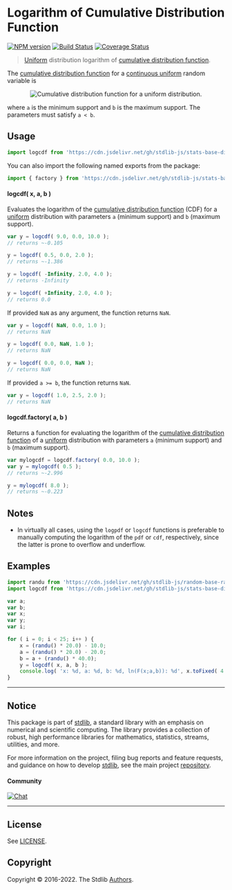 <!--

@license Apache-2.0

Copyright (c) 2018 The Stdlib Authors.

Licensed under the Apache License, Version 2.0 (the "License");
you may not use this file except in compliance with the License.
You may obtain a copy of the License at

   http://www.apache.org/licenses/LICENSE-2.0

Unless required by applicable law or agreed to in writing, software
distributed under the License is distributed on an "AS IS" BASIS,
WITHOUT WARRANTIES OR CONDITIONS OF ANY KIND, either express or implied.
See the License for the specific language governing permissions and
limitations under the License.

-->

# Logarithm of Cumulative Distribution Function

[![NPM version][npm-image]][npm-url] [![Build Status][test-image]][test-url] [![Coverage Status][coverage-image]][coverage-url] <!-- [![dependencies][dependencies-image]][dependencies-url] -->

> [Uniform][uniform-distribution] distribution logarithm of [cumulative distribution function][cdf].

<section class="intro">

The [cumulative distribution function][cdf] for a [continuous uniform][uniform-distribution] random variable is

<!-- <equation class="equation" label="eq:uniform_cdf" align="center" raw="F(x)= \begin{cases} 0 & \text{for }x < a \\ \frac{x-a}{b-a} & \text{for }a \le x < b \\ 1 & \text{for }x \ge b \end{cases}" alt="Cumulative distribution function for a uniform distribution."> -->

<div class="equation" align="center" data-raw-text="F(x)= \begin{cases} 0 &amp; \text{for }x &lt; a \\ \frac{x-a}{b-a} &amp; \text{for }a \le x &lt; b \\ 1 &amp; \text{for }x \ge b \end{cases}" data-equation="eq:uniform_cdf">
    <img src="https://cdn.jsdelivr.net/gh/stdlib-js/stdlib@51534079fef45e990850102147e8945fb023d1d0/lib/node_modules/@stdlib/stats/base/dists/uniform/logcdf/docs/img/equation_uniform_cdf.svg" alt="Cumulative distribution function for a uniform distribution.">
    <br>
</div>

<!-- </equation> -->

where `a` is the minimum support and `b` is the maximum support. The parameters must satisfy `a < b`.

</section>

<!-- /.intro -->



<section class="usage">

## Usage

```javascript
import logcdf from 'https://cdn.jsdelivr.net/gh/stdlib-js/stats-base-dists-uniform-logcdf@deno/mod.js';
```

You can also import the following named exports from the package:

```javascript
import { factory } from 'https://cdn.jsdelivr.net/gh/stdlib-js/stats-base-dists-uniform-logcdf@deno/mod.js';
```

#### logcdf( x, a, b )

Evaluates the logarithm of the [cumulative distribution function][cdf] (CDF) for a [uniform][uniform-distribution] distribution with parameters `a` (minimum support) and `b` (maximum support).

```javascript
var y = logcdf( 9.0, 0.0, 10.0 );
// returns ~-0.105

y = logcdf( 0.5, 0.0, 2.0 );
// returns ~-1.386

y = logcdf( -Infinity, 2.0, 4.0 );
// returns -Infinity

y = logcdf( +Infinity, 2.0, 4.0 );
// returns 0.0
```

If provided `NaN` as any argument, the function returns `NaN`.

```javascript
var y = logcdf( NaN, 0.0, 1.0 );
// returns NaN

y = logcdf( 0.0, NaN, 1.0 );
// returns NaN

y = logcdf( 0.0, 0.0, NaN );
// returns NaN
```

If provided `a >= b`, the function returns `NaN`.

```javascript
var y = logcdf( 1.0, 2.5, 2.0 );
// returns NaN
```

#### logcdf.factory( a, b )

Returns a function for evaluating the logarithm of the [cumulative distribution function][cdf] of a [uniform][uniform-distribution] distribution with parameters `a` (minimum support) and `b` (maximum support).

```javascript
var mylogcdf = logcdf.factory( 0.0, 10.0 );
var y = mylogcdf( 0.5 );
// returns ~-2.996

y = mylogcdf( 8.0 );
// returns ~-0.223
```

</section>

<!-- /.usage -->

<section class="notes">

## Notes

-   In virtually all cases, using the `logpdf` or `logcdf` functions is preferable to manually computing the logarithm of the `pdf` or `cdf`, respectively, since the latter is prone to overflow and underflow.

</section>

<!-- /.notes -->

<section class="examples">

## Examples

<!-- eslint no-undef: "error" -->

```javascript
import randu from 'https://cdn.jsdelivr.net/gh/stdlib-js/random-base-randu@deno/mod.js';
import logcdf from 'https://cdn.jsdelivr.net/gh/stdlib-js/stats-base-dists-uniform-logcdf@deno/mod.js';

var a;
var b;
var x;
var y;
var i;

for ( i = 0; i < 25; i++ ) {
    x = (randu() * 20.0) - 10.0;
    a = (randu() * 20.0) - 20.0;
    b = a + (randu() * 40.0);
    y = logcdf( x, a, b );
    console.log( 'x: %d, a: %d, b: %d, ln(F(x;a,b)): %d', x.toFixed( 4 ), a.toFixed( 4 ), b.toFixed( 4 ), y.toFixed( 4 ) );
}
```

</section>

<!-- /.examples -->

<!-- Section for related `stdlib` packages. Do not manually edit this section, as it is automatically populated. -->

<section class="related">

</section>

<!-- /.related -->

<!-- Section for all links. Make sure to keep an empty line after the `section` element and another before the `/section` close. -->


<section class="main-repo" >

* * *

## Notice

This package is part of [stdlib][stdlib], a standard library with an emphasis on numerical and scientific computing. The library provides a collection of robust, high performance libraries for mathematics, statistics, streams, utilities, and more.

For more information on the project, filing bug reports and feature requests, and guidance on how to develop [stdlib][stdlib], see the main project [repository][stdlib].

#### Community

[![Chat][chat-image]][chat-url]

---

## License

See [LICENSE][stdlib-license].


## Copyright

Copyright &copy; 2016-2022. The Stdlib [Authors][stdlib-authors].

</section>

<!-- /.stdlib -->

<!-- Section for all links. Make sure to keep an empty line after the `section` element and another before the `/section` close. -->

<section class="links">

[npm-image]: http://img.shields.io/npm/v/@stdlib/stats-base-dists-uniform-logcdf.svg
[npm-url]: https://npmjs.org/package/@stdlib/stats-base-dists-uniform-logcdf

[test-image]: https://github.com/stdlib-js/stats-base-dists-uniform-logcdf/actions/workflows/test.yml/badge.svg?branch=main
[test-url]: https://github.com/stdlib-js/stats-base-dists-uniform-logcdf/actions/workflows/test.yml?query=branch:main

[coverage-image]: https://img.shields.io/codecov/c/github/stdlib-js/stats-base-dists-uniform-logcdf/main.svg
[coverage-url]: https://codecov.io/github/stdlib-js/stats-base-dists-uniform-logcdf?branch=main

<!--

[dependencies-image]: https://img.shields.io/david/stdlib-js/stats-base-dists-uniform-logcdf.svg
[dependencies-url]: https://david-dm.org/stdlib-js/stats-base-dists-uniform-logcdf/main

-->

[chat-image]: https://img.shields.io/gitter/room/stdlib-js/stdlib.svg
[chat-url]: https://gitter.im/stdlib-js/stdlib/

[stdlib]: https://github.com/stdlib-js/stdlib

[stdlib-authors]: https://github.com/stdlib-js/stdlib/graphs/contributors

[umd]: https://github.com/umdjs/umd
[es-module]: https://developer.mozilla.org/en-US/docs/Web/JavaScript/Guide/Modules

[deno-url]: https://github.com/stdlib-js/stats-base-dists-uniform-logcdf/tree/deno
[umd-url]: https://github.com/stdlib-js/stats-base-dists-uniform-logcdf/tree/umd
[esm-url]: https://github.com/stdlib-js/stats-base-dists-uniform-logcdf/tree/esm
[branches-url]: https://github.com/stdlib-js/stats-base-dists-uniform-logcdf/blob/main/branches.md

[stdlib-license]: https://raw.githubusercontent.com/stdlib-js/stats-base-dists-uniform-logcdf/main/LICENSE

[cdf]: https://en.wikipedia.org/wiki/Cumulative_distribution_function

[uniform-distribution]: https://en.wikipedia.org/wiki/Uniform_distribution_%28continuous%29

</section>

<!-- /.links -->
